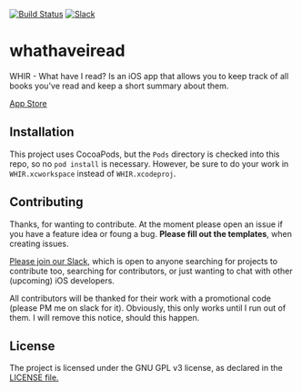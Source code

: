 [![Build Status](https://travis-ci.org/bcye/whathaveiread.svg?branch=master)](https://travis-ci.org/bcye/whathaveiread)
[![Slack](https://img.shields.io/badge/chat-on%20slack-red.svg)](https://join.slack.com/t/iosmaintainers/shared_invite/enQtNDY1ODk2NTYxNjM2LTU5MzM2ODY2MWE4MjVmNjE4ZWU3ZjMxNzc0YTYxN2QwM2ZkMjY4N2U0ZTUxNGRkNmQ2NGRkNjEzZmRiNjkyNjY)

# whathaveiread

WHIR - What have I read? Is an iOS app that allows you to keep track of all books you've read and keep a short summary about them.

[App Store](https://itunes.apple.com/us/app/whir/id1368037703?ls=1&mt=8)

## Installation

This project uses CocoaPods, but the `Pods` directory is checked into this repo, so no `pod install` is necessary. However, be sure to do your work in `WHIR.xcworkspace` instead of `WHIR.xcodeproj`.

## Contributing

Thanks, for wanting to contribute. At the moment please open an issue if you have a feature idea or foung a bug.
**Please fill out the templates**, when creating issues.

[Please join our Slack,](https://join.slack.com/t/iosmaintainers/shared_invite/enQtNDY1ODk2NTYxNjM2LTU5MzM2ODY2MWE4MjVmNjE4ZWU3ZjMxNzc0YTYxN2QwM2ZkMjY4N2U0ZTUxNGRkNmQ2NGRkNjEzZmRiNjkyNjY) which is open to anyone searching for projects to contribute too, searching for contributors, or just wanting to chat with other (upcoming) iOS developers.

All contributors will be thanked for their work with a promotional code (please PM me on slack for it).
Obviously, this only works until I run out of them. I will remove this notice, should this happen.

## License

The project is licensed under the GNU GPL v3 license, as declared in the [LICENSE file.](LICENSE)
